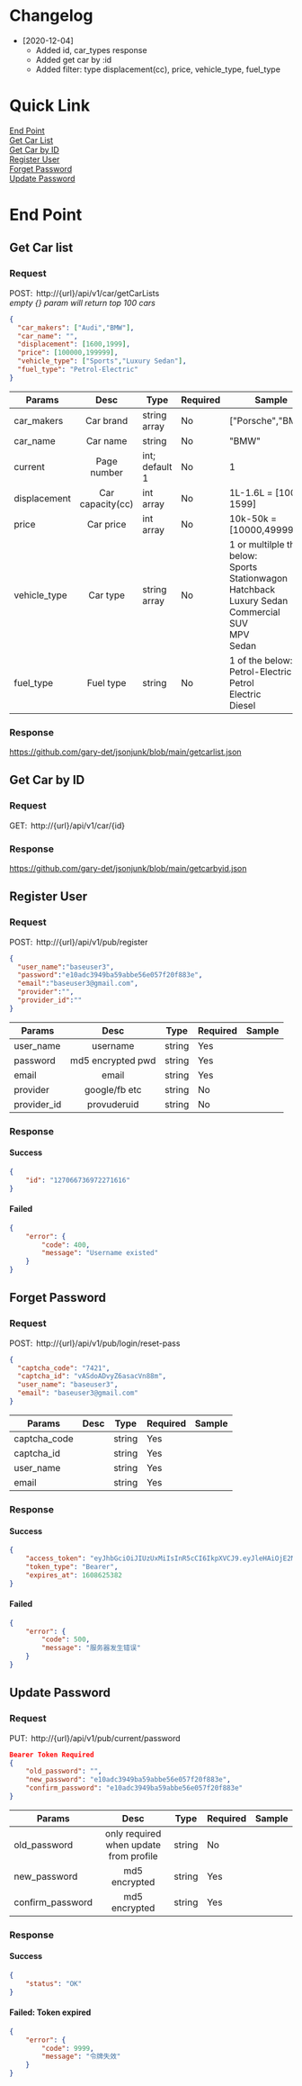 # Changelog
* [2020-12-04]
  * Added id, car_types response 
  * Added get car by :id 
  * Added filter: type displacement(cc), price, vehicle_type, fuel_type 
  
# Quick Link
[End Point](#end-point) <br/>
[Get Car List](#get-car-list)<br/>
[Get Car by ID](#get-car-by-id)<br/>
[Register User](#register-user)<br/>
[Forget Password](#forget-password)<br/>
[Update Password](#update-password)<br/>
  
# End Point

## Get Car list
### Request
POST:  http://{url}/api/v1/car/getCarLists 
<br>*empty {} param will return top 100 cars*
```json
{ 
  "car_makers": ["Audi","BMW"], 
  "car_name": "", 
  "displacement": [1600,1999], 
  "price": [100000,199999], 
  "vehicle_type": ["Sports","Luxury Sedan"], 
  "fuel_type": "Petrol-Electric" 
} 
```

| Params         | Desc             | Type            |Required  |Sample             
| -------------- |:----------------:| ---------------| --------| ------------------
|car_makers      |Car brand         | string array    | No       | ["Porsche","BMW"] 
|car_name        |Car name          | string          | No       | "BMW" 
|current         |Page number       | int; default 1  | No       | 1 
|displacement    |Car capacity(cc)  | int array       | No       | 1L-1.6L = [1000, 1599] 
|price           |Car price         | int array       | No       | 10k-50k = [10000,49999]
|vehicle_type    |Car type          | string array    | No       | 1 or multilple the below: <br>Sports<br>Stationwagon<br>Hatchback<br>Luxury Sedan<br>Commercial<br>SUV<br>MPV<br>Sedan
|fuel_type       |Fuel type         | string          | No       | 1 of the below: <br>Petrol-Electric<br>Petrol<br>Electric<br>Diesel<br>


### Response
https://github.com/gary-det/jsonjunk/blob/main/getcarlist.json 

## Get Car by ID
### Request
GET:  http://{url}/api/v1/car/{id} 

### Response
https://github.com/gary-det/jsonjunk/blob/main/getcarbyid.json 

## Register User
### Request
POST:  http://{url}/api/v1/pub/register
```json
{
  "user_name":"baseuser3",
  "password":"e10adc3949ba59abbe56e057f20f883e",
  "email":"baseuser3@gmail.com",
  "provider":"",
  "provider_id":""
} 
```

| Params         | Desc             | Type            |Required  |Sample             
| -------------- |:----------------:| ---------------| --------| ------------------
|user_name       |username          | string         | Yes      | 
|password        |md5 encrypted pwd | string         | Yes       | 
|email           |email             | string         | Yes       |
|provider        |google/fb etc     | string         | No       | 
|provider_id     |provuderuid       | string         | No       | 
 
### Response
#### Success
```json
{
    "id": "127066736972271616"
}
```
#### Failed
```json
{
    "error": {
        "code": 400,
        "message": "Username existed"
    }
} 
```
## Forget Password
### Request
POST:  http://{url}/api/v1/pub/login/reset-pass
```json
{
  "captcha_code": "7421",
  "captcha_id": "vASdoADvyZ6asacVn88m",
  "user_name": "baseuser3",
  "email": "baseuser3@gmail.com"
}
```

| Params         | Desc             | Type            |Required  |Sample             
| -------------- |:----------------:| ---------------| --------| ------------------
|captcha_code       |          | string         | Yes      | 
|captcha_id        | | string         | Yes       | 
|user_name           |             | string         | Yes       |
|email        |     | string         | Yes       | 

 
### Response
#### Success
```json
{
    "access_token": "eyJhbGciOiJIUzUxMiIsInR5cCI6IkpXVCJ9.eyJleHAiOjE2MDg2MjUzODIsImlhdCI6MTYwODYxODE4MiwibmJmIjoxNjA4NjE4MTgyLCJzdWIiOiIxMjcwMDIzNjU5OTA1MzkyNjQifQ.QfEpK9oWemqg_5qb50jvmXGq8VvsCxXh4PSJU6jpx5oy1s-Aejao3GUQpGDKKzqpCDKcyv8kZvEmxVAxMH-gow",
    "token_type": "Bearer",
    "expires_at": 1608625382
}
```
#### Failed
```json
{
    "error": {
        "code": 500,
        "message": "服务器发生错误"
    }
}
```

## Update Password
### Request
PUT:  http://{url}/api/v1/pub/current/password

```json
Bearer Token Required
{
    "old_password": "",
    "new_password": "e10adc3949ba59abbe56e057f20f883e",
    "confirm_password": "e10adc3949ba59abbe56e057f20f883e"
}
```

| Params         | Desc             | Type            |Required  |Sample             
| -------------- |:----------------:| ---------------| --------| ------------------
|old_password    |only required when update from profile| string         | No      | 
|new_password    |md5 encrypted| string         | Yes      | 
|confirm_password | md5 encrypted | string         | Yes       | 

 
### Response
#### Success
```json
{
    "status": "OK"
}
```
#### Failed: Token expired
```json
{
    "error": {
        "code": 9999,
        "message": "令牌失效"
    }
}
```

